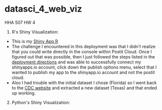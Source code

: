 # datasci_4_web_viz
HHA 507 HW 4

1. R's Shiny Visualization:
* This is my [Shiny App R](https://ba0tb1-megan-le.shinyapps.io/RShiny_Texas/)
* The challenge I encountered in this deployment was that I didn't realize that you could write directly in the console within Postit Cloud. Once I figured out that was possible, then I just followed the steps listed in the [deployment directions](https://docs.posit.co/shinyapps.io/getting-started.html#working-with-shiny-for-python) and was able to successfully connect my shinyapps.io account, click down the publish options menu, select that I wanted to publish my app to the shinyapp.io account and not the postit cloud.
* Also I had trouble with the initial dataset I chose (Florida) so I went back to the [CDC website](https://data.cdc.gov/500-Cities-Places/PLACES-Local-Data-for-Better-Health-County-Data-20/swc5-untb) and extracted a new dataset (Texas) and that ended up working.

2. Python's Shiny Visualization:
